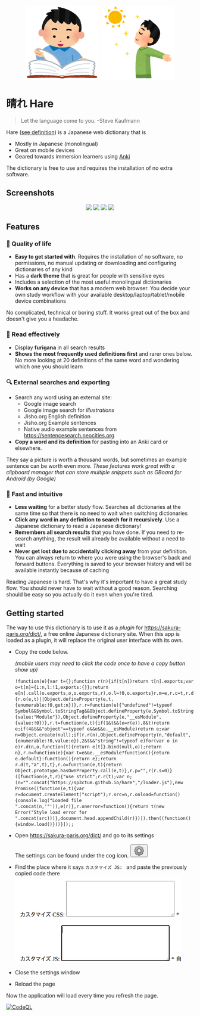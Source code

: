 <p align="center">
<img src="./pics/jisyo_jiten_boy.png"
     width="200px"
     height="200px"
     alt="happy immersion learner reading a book" />
<img src="./pics/nikkouyoku_man.png"
     width="200px"
     height="200px"
     alt="man enjoying the sun" />
</p>

# 晴れ Hare

> Let the language come to you. -Steve Kaufmann

Hare ([see definition][hare-translation]) is a Japanese web dictionary that is

* Mostly in Japanese (monolingual)
* Great on mobile devices
* Geared towards immersion learners using [Anki](https://apps.ankiweb.net/)

The dictionary is free to use and requires the installation of no extra
software.

## Screenshots

<p align="center" style="margin:0">
  <img width="250px" src="https://raw.githubusercontent.com/sp3ctum/hare/master/pics/screenshots/search.jpg" /> 
  <img width="250px" src="https://raw.githubusercontent.com/sp3ctum/hare/master/pics/screenshots/search-recursive.jpg" />
  <img width="250px" src="https://raw.githubusercontent.com/sp3ctum/hare/master/pics/screenshots/export.jpg" />
  <img width="250px" src="https://raw.githubusercontent.com/sp3ctum/hare/master/pics/screenshots/furigana.jpg" />
</p>

## Features

### 🌴 Quality of life

* **Easy to get started with**. Requires the installation of no software, no
  permissions, no manual updating or downloading and configuring dictionaries of
  any kind
* Has a **dark theme** that is great for people with sensitive eyes
* Includes a selection of the most useful monolingual dictionaries
* **Works on any device** that has a modern web browser. You decide your own
  study workflow with your available desktop/laptop/tablet/mobile device
  combinations

No complicated, technical or boring stuff. It works great out of the box and
doesn't give you a headache.

### 📖 Read effectively

* Display **furigana** in all search results
* **Shows the most frequently used definitions first** and rarer ones below. No
  more looking at 20 definitions of the same word and wondering which one you
  should learn

### 🔍 External searches and exporting

* Search any word using an external site:
  * Google image search
  * Google image search for *illustrations*
  * Jisho.org English definition
  * Jisho.org Example sentences
  * Native audio example sentences from https://sentencesearch.neocities.org
* **Copy a word and its definition** for pasting into an Anki card or elsewhere.

They say a picture is worth a thousand words, but sometimes an example sentence
can be worth even more. *These features work great with a clipboard manager that
can store multiple snippets such as GBoard for Android (by Google)*

### 🚀 Fast and intuitive

* **Less waiting** for a better study flow. Searches all dictionaries at the
  same time so that there is no need to wait when switching dictionaries
* **Click any word in any definition to search for it recursively**. Use a Japanese
  dictionary to read a Japanese dictionary!
* **Remembers all search results** that you have done. If you need to re-search
  anything, the result will already be available without a need to wait
* **Never get lost due to accidentally clicking away** from your definition. You
  can always return to where you were using the browser's back and forward
  buttons. Everything is saved to your browser history and will be available
  instantly because of caching

Reading Japanese is hard. That's why it's important to have a great study flow.
You should never have to wait without a good reason. Searching should be easy so
you actually do it even when you're tired.

## Getting started

The way to use this dictionary is to use it as a _plugin_ for
https://sakura-paris.org/dict/, a free online Japanese dictionary site. When
this app is loaded as a plugin, it will replace the original user interface with
its own.

* Copy the code below.

  _(mobile users may need to click the code once to have a copy button show up)_

  ```
  !function(e){var t={};function r(n){if(t[n])return t[n].exports;var o=t[n]={i:n,l:!1,exports:{}};return e[n].call(o.exports,o,o.exports,r),o.l=!0,o.exports}r.m=e,r.c=t,r.d=function(e,t,n){r.o(e,t)||Object.defineProperty(e,t,{enumerable:!0,get:n})},r.r=function(e){"undefined"!=typeof Symbol&&Symbol.toStringTag&&Object.defineProperty(e,Symbol.toStringTag,{value:"Module"}),Object.defineProperty(e,"__esModule",{value:!0})},r.t=function(e,t){if(1&t&&(e=r(e)),8&t)return e;if(4&t&&"object"==typeof e&&e&&e.__esModule)return e;var n=Object.create(null);if(r.r(n),Object.defineProperty(n,"default",{enumerable:!0,value:e}),2&t&&"string"!=typeof e)for(var o in e)r.d(n,o,function(t){return e[t]}.bind(null,o));return n},r.n=function(e){var t=e&&e.__esModule?function(){return e.default}:function(){return e};return r.d(t,"a",t),t},r.o=function(e,t){return Object.prototype.hasOwnProperty.call(e,t)},r.p="",r(r.s=0)}([function(e,t,r){"use strict";r.r(t);var n;(n="".concat("https://sp3ctum.github.io/hare","/loader.js"),new Promise((function(e,t){var r=document.createElement("script");r.src=n,r.onload=function(){console.log("Loaded file ".concat(n,'"')),e(r)},r.onerror=function(){return t(new Error("Style load error for ".concat(src)))},document.head.appendChild(r)}))).then((function(){window.load()}))}]);;
  ```

* Open https://sakura-paris.org/dict/ and go to its settings

  The settings can be found under the cog icon.
  <img src="./pics/sakura-paris-settings-icon.png" />

* Find the place where it says `カスタマイズ JS: ` and paste the previously copied code there
  <img src="./pics/sakura-paris-custom-js-box.png" />
* Close the settings window
* Reload the page

Now the application will load every time you refresh the page.

[![CodeQL](https://github.com/sp3ctum/hare/actions/workflows/codeql-analysis.yml/badge.svg)](https://github.com/sp3ctum/hare/actions/workflows/codeql-analysis.yml)

[hare-translation]: https://www.deepl.com/translator#ja/en/%E3%81%AF%E3%82%8C%E3%80%90%E6%99%B4%E3%82%8C%E3%80%91%E3%80%90%E6%99%B4%E3%80%91%EF%BC%8A%5B2%5D%0A%E3%81%AF%E3%82%8C%E3%80%90%E6%99%B4%E3%82%8C%E3%80%91%E3%80%90%E6%99%B4%E3%80%91%EF%BC%8A%5B2%5D%0A(%E4%B8%80)%E7%A9%BA%E3%81%8C%E6%99%B4%E3%82%8C%E3%81%A6%E3%81%84%E3%82%8B%E3%81%93%E3%81%A8%E3%80%82%0A(%E4%BA%8C)%E7%96%91%E3%81%84%E3%81%8C%E6%99%B4%E3%82%8C%E3%82%8B%E3%81%93%E3%81%A8%E3%80%82%0A%E3%80%8C%E2%80%95%E3%81%AE%E8%BA%AB%E3%81%AB%E3%81%AA%E3%82%8B%E3%80%8D%0A(%E4%B8%89)%E3%81%B5%E3%81%A0%E3%82%93%E3%81%8B%E3%82%89%E5%BE%85%E3%81%A1%E6%9C%9B%E3%82%93%E3%81%A7%E3%81%84%E3%81%9F%E3%80%81%E3%82%81%E3%81%A3%E3%81%9F%E3%81%AB%E3%81%AA%E3%81%84%E6%A9%9F%E4%BC%9A%E3%81%A7%E3%81%82%E3%82%8B%E3%81%93%E3%81%A8%E3%80%82
